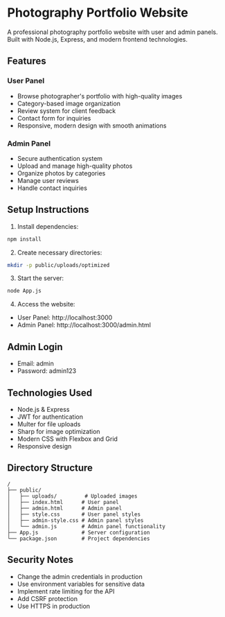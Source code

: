 # Photography Portfolio Website

A professional photography portfolio website with user and admin panels. Built with Node.js, Express, and modern frontend technologies.

## Features

### User Panel
- Browse photographer's portfolio with high-quality images
- Category-based image organization
- Review system for client feedback
- Contact form for inquiries
- Responsive, modern design with smooth animations

### Admin Panel
- Secure authentication system
- Upload and manage high-quality photos
- Organize photos by categories
- Manage user reviews
- Handle contact inquiries

## Setup Instructions

1. Install dependencies:
```bash
npm install
```

2. Create necessary directories:
```bash
mkdir -p public/uploads/optimized
```

3. Start the server:
```bash
node App.js
```

4. Access the website:
- User Panel: http://localhost:3000
- Admin Panel: http://localhost:3000/admin.html

## Admin Login
- Email: admin
- Password: admin123

## Technologies Used
- Node.js & Express
- JWT for authentication
- Multer for file uploads
- Sharp for image optimization
- Modern CSS with Flexbox and Grid
- Responsive design

## Directory Structure
```
/
├── public/
│   ├── uploads/         # Uploaded images
│   ├── index.html      # User panel
│   ├── admin.html      # Admin panel
│   ├── style.css       # User panel styles
│   ├── admin-style.css # Admin panel styles
│   └── admin.js        # Admin panel functionality
├── App.js              # Server configuration
└── package.json        # Project dependencies
```

## Security Notes
- Change the admin credentials in production
- Use environment variables for sensitive data
- Implement rate limiting for the API
- Add CSRF protection
- Use HTTPS in production
